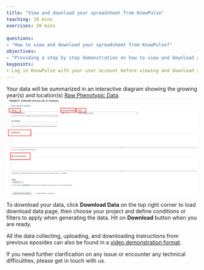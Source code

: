 ```yaml
---
title: "View and download your spreadsheet from KnowPulse"
teaching: 10 mins
exercises: 20 mins
 
questions:
- "How to view and download your spreadsheet from KnowPulse?"
objectives:
- "Providing a step by step demonstration on how to view and download a spreadsheet from KnowPulse."
keypoints:
- Log in KnowPulse with your user account before viewing and download your data
---
```


Your data will be summarized in an interactive diagram showing the growing year(s) and location(s) [Raw Phenotypic Data](https://knowpulse.usask.ca/phenotypes/raw). 
![Screenshot of main code listing](../fig/howto-upload-raw-phenotypic-data.1.png)

To download your data,  click **Download Data** on the top right corner to load download data page, then choose your project and define conditions or filters to apply when generating the data. Hit on **Download** button when you are ready. 






All the data collecting, uploading, and downloading instructions from previous eposides can also be found in a [video demonstration format](https://knowpulse.usask.ca/node/1772530). 

If you need further clarification on any issue or encounter any technical difficulities, please get in touch with us. 
